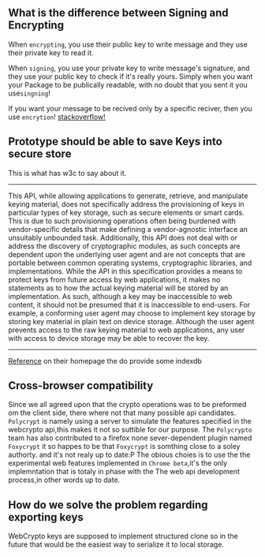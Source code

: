 ## What is the difference between Signing and Encrypting

When `encrypting`, you use their public key to write message and they use their private key to read it.

When `signing`, you use your private key to write message's signature, and they use your public key to check if it's really yours.
Simply when you want your Package to be publically readable, with no doubt that you sent it you use`singning`!

If you want your message to be recived only by a specific reciver, then you use `encrytion`!
[stackoverflow!](http://stackoverflow.com/questions/454048/what-is-the-difference-between-encrypting-and-signing-in-asymmetric-encryption)

## Prototype should be able to save Keys into secure store

This is what has w3c to say  about it.

---
This API, while allowing applications to generate, retrieve, and manipulate keying material, does not specifically address the provisioning of keys in particular types of key storage, such as secure elements or smart cards. This is due to such provisioning operations often being burdened with vendor-specific details that make defining a vendor-agnostic interface an unsuitably unbounded task. Additionally, this API does not deal with or address the discovery of cryptographic modules, as such concepts are dependent upon the underlying user agent and are not concepts that are portable between common operating systems, cryptographic libraries, and implementations. 
While the API in this specification provides a means to protect keys from future access by web applications, it makes no statements as to how the actual keying material will be stored by an implementation. As such, although a key may be inaccessible to web content, it should not be presumed that it is inaccessible to end-users. For example, a conforming user agent may choose to implement key storage by storing key material in plain text on device storage. Although the user agent prevents access to the raw keying material to web applications, any user with access to device storage may be able to recover the key.

---
[Reference](http://www.w3.org/TR/2013/WD-WebCryptoAPI-20130625/)
on their homepage the do provide some indexdb 

## Cross-browser compatibility

Since we all agreed upon that the crypto operations was to be preformed om the client side, there where not that many possible api candidates. `Polycrypt` is namely using a server to simulate the features specified in the webcrypto api,this makes it not so suttible for our purpose. The `Polycrypto` team has also contributed to a firefox none sever-dependent plugin named `Foxycrypt` it so happes to be that `Foxycrypt` is somthing close to a soley authorty. and it's not realy up to date:P
The obious choies is to use the the experimental web features implemented in `Chrome beta`,it's the only implemntation that is totaly in phase with the The web api development process,in other words up to date. 

## How do we solve the problem regarding exporting keys

WebCrypto keys are supposed to implement structured clone so in the future that would be the easiest way to serialize it to local storage.


